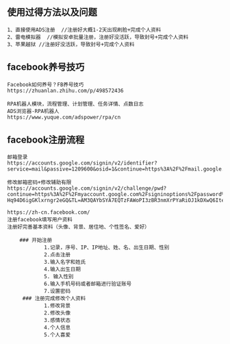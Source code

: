 ## 使用过得方法以及问题
    1、直接使用ADS注册  //注册好大概1-2天出现刷脸+完成个人资料
    2、雷电模拟器  //模拟安卓批量注册，注册好没活跃，导致封号+完成个人资料
    3、苹果越狱 //注册好没活跃，导致封号+完成个人资料

## facebook养号技巧
    Facebook如何养号？FB养号技巧
    https://zhuanlan.zhihu.com/p/498572436

    RPA机器人模块，流程管理、计划管理、任务详情、点数日志
    ADS浏览器-RPA机器人
    https://www.yuque.com/adspower/rpa/cn

## facebook注册流程
    邮箱登录
    https://accounts.google.com/signin/v2/identifier?service=mail&passive=1209600&osid=1&continue=https%3A%2F%2Fmail.google.com%2Fmail%2Fu%2F0%2F&followup=https%3A%2F%2Fmail.google.com%2Fmail%2Fu%2F0%2F&emr=1&flowName=GlifWebSignIn&flowEntry=ServiceLogin#inbox

    修改邮箱密码+修改辅助有限
    https://accounts.google.com/signin/v2/challenge/pwd?continue=https%3A%2F%2Fmyaccount.google.com%2Fsigninoptions%2Fpassword%3Fcontinue%3Dhttps%3A%2F%2Fmyaccount.google.com%2Fsecurity%3Fhl%253Den&service=accountsettings&hl=en&sarp=1&scc=1&rart=ANgoxcePswVDEwdj5dLL7Gccf9vP2oaxrUGLocHpeU0b54JVg3VJ3N7GvFtQewi953SBsA2wBcu2W-Hq94D6igGKlxrngr2eGQ&TL=AM3QAYbSYA7EQTzFAWoPI3zBR3nmXrPYaRiOJ1kDXwQ6Itee3W54jTzRX5cC60FE&flowName=GlifWebSignIn&cid=1&flowEntry=ServiceLogin

    https://zh-cn.facebook.com/
    注册facebook填写用户资料
    注册好完善基本资料（头像、背景、居住地、个性签名、爱好）
        
        ### 开始注册
                1.记录，序号、IP、IP地址、姓、名、出生日期、性别
                2.点击注册
                3.输入名字和姓氏
                4.输入出生日期
                5. 输入性别
                6.输入手机号码或者邮箱进行验证账号
                7.设置密码
         ### 注册完成修改个人资料
                1.修改背景
                2.修改头像
                3.感情状态
                4.个人信息
                5.个人喜爱
